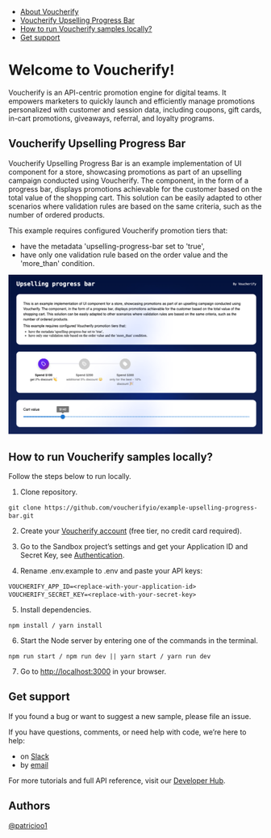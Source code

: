 * [About Voucherify](#about)
* [Voucherify Upselling Progress Bar](voucherify-upselling-progress-bar)
* [How to run Voucherify samples locally?](#voucherify-locally)
* [Get support](#support)

# Welcome to Voucherify! <a id="about"></a>

Voucherify is an API-centric promotion engine for digital teams. It empowers marketers to quickly launch and efficiently manage promotions personalized with customer and session data, including coupons, gift cards, in-cart promotions, giveaways, referral, and loyalty programs.

## Voucherify Upselling Progress Bar <a id="voucherify-upselling-progress-bar"></a>
Voucherify Upselling Progress Bar is an example implementation of UI component for a store, showcasing promotions as part of an upselling campaign conducted using Voucherify. The component, in the form of a progress bar, displays promotions achievable for the customer based on the total value of the shopping cart. This solution can be easily adapted to other scenarios where validation rules are based on the same criteria, such as the number of ordered products.

This example requires configured Voucherify promotion tiers that:
- have the metadata 'upselling-progress-bar set to 'true',
- have only one validation rule based on the order value and the 'more_than' condition.

![Screenshot](public/screenshot.png)


## How to run Voucherify samples locally? <a id="voucherify-locally"></a>

Follow the steps below to run locally.

1. Clone repository.

```
git clone https://github.com/voucherifyio/example-upselling-progress-bar.git
```
2. Create your [Voucherify account](http://app.voucherify.io/#/signup) (free tier, no credit card required).

3. Go to the Sandbox project’s settings and get your Application ID and Secret Key, see [Authentication](https://docs.voucherify.io/docs/authentication).

4. Rename .env.example to .env and paste your API keys:
```
VOUCHERIFY_APP_ID=<replace-with-your-application-id>
VOUCHERIFY_SECRET_KEY=<replace-with-your-secret-key>
```
5. Install dependencies.
```
npm install / yarn install
```
6. Start the Node server by entering one of the commands in the terminal.
```
npm run start / npm run dev || yarn start / yarn run dev 
```
7. Go to [http://localhost:3000](http://localhost:3000/) in your browser.

## Get support <a id="support"></a>

If you found a bug or want to suggest a new sample, please file an issue.

If you have questions, comments, or need help with code, we’re here to help:
* on [Slack](https://www.voucherify.io/community)
* by [email](https://www.voucherify.io/contact-support)

For more tutorials and full API reference, visit our [Developer Hub](https://docs.voucherify.io).

## Authors
[@patricioo1](https://github.com/patricioo1)